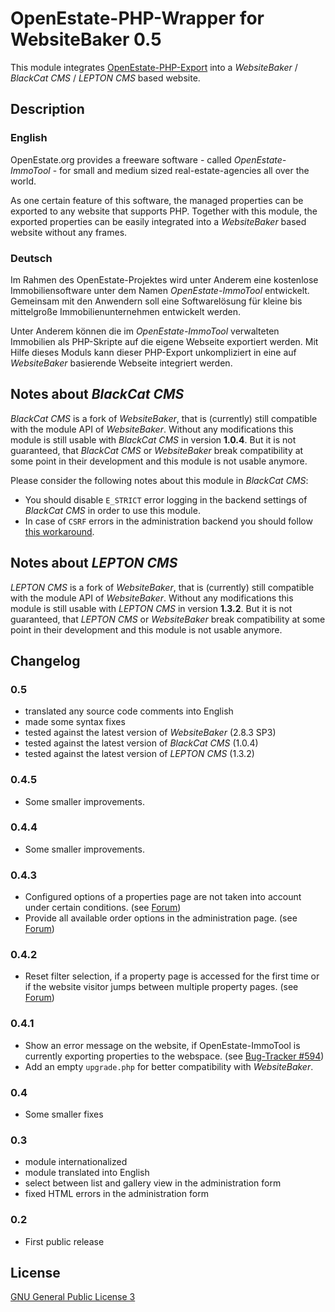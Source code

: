 OpenEstate-PHP-Wrapper for WebsiteBaker 0.5
===========================================

This module integrates [OpenEstate-PHP-Export](https://github.com/OpenEstate/OpenEstate-PHP-Export)
into a *WebsiteBaker* / *BlackCat CMS* / *LEPTON CMS* based website.


Description
-----------

### English

OpenEstate.org provides a freeware software - called *OpenEstate-ImmoTool* -
for small and medium sized real-estate-agencies all over the world.

As one certain feature of this software, the managed properties can be exported
to any website that supports PHP. Together with this module, the exported
properties can be easily integrated into a *WebsiteBaker* based website without
any frames.

### Deutsch

Im Rahmen des OpenEstate-Projektes wird unter Anderem eine kostenlose
Immobiliensoftware unter dem Namen *OpenEstate-ImmoTool* entwickelt. Gemeinsam
mit den Anwendern soll eine Softwarelösung für kleine bis mittelgroße
Immobilienunternehmen entwickelt werden.

Unter Anderem können die im *OpenEstate-ImmoTool* verwalteten Immobilien als
PHP-Skripte auf die eigene Webseite exportiert werden. Mit Hilfe dieses Moduls
kann dieser PHP-Export unkompliziert in eine auf *WebsiteBaker* basierende
Webseite integriert werden.


Notes about *BlackCat CMS*
--------------------------

*BlackCat CMS* is a fork of *WebsiteBaker*, that is (currently) still compatible
with the module API of *WebsiteBaker*. Without any modifications this module is
still usable with *BlackCat CMS* in version **1.0.4**. But it is not guaranteed,
that *BlackCat CMS* or *WebsiteBaker* break compatibility at some point in their
development and this module is not usable anymore.

Please consider the following notes about this module in *BlackCat CMS*:

-   You should disable `E_STRICT` error logging in the backend settings of
    *BlackCat CMS* in order to use this module.
-   In case of `CSRF` errors in the administration backend you should follow
    [this workaround](http://wiki.blackcat-cms.org/doku.php?id=faq:errors:csrf).


Notes about *LEPTON CMS*
------------------------

*LEPTON CMS* is a fork of *WebsiteBaker*, that is (currently) still compatible
with the module API of *WebsiteBaker*. Without any modifications this module is
still usable with *LEPTON CMS* in version **1.3.2**. But it is not guaranteed,
that *LEPTON CMS* or *WebsiteBaker* break compatibility at some point in their
development and this module is not usable anymore.


Changelog
---------

### 0.5

-   translated any source code comments into English
-   made some syntax fixes
-   tested against the latest version of *WebsiteBaker* (2.8.3 SP3)
-   tested against the latest version of *BlackCat CMS* (1.0.4)
-   tested against the latest version of *LEPTON CMS* (1.3.2)

### 0.4.5

-   Some smaller improvements.

### 0.4.4

-   Some smaller improvements.

### 0.4.3

-   Configured options of a properties page are not taken into account under
    certain conditions.
    (see [Forum](http://board.openestate.org/viewtopic.php?f=7&t=8698))
-   Provide all available order options in the administration page.
    (see [Forum](http://board.openestate.org/viewtopic.php?f=7&t=8763#p12562))

### 0.4.2

-   Reset filter selection, if a property page is accessed for the first time or
    if the website visitor jumps between multiple property pages.
    (see [Forum](http://board.openestate.org/viewtopic.php?f=7&t=3329))

### 0.4.1

-   Show an error message on the website, if OpenEstate-ImmoTool is currently
    exporting properties to the webspace.
    (see [Bug-Tracker #594](http://tracker.openestate.org/view.php?id=594))
-   Add an empty `upgrade.php` for better compatibility with *WebsiteBaker*.

### 0.4

-   Some smaller fixes

### 0.3

-   module internationalized
-   module translated into English
-   select between list and gallery view in the administration form
-   fixed HTML errors in the administration form

### 0.2

-   First public release


License
-------

[GNU General Public License 3](http://www.gnu.org/licenses/gpl-3.0-standalone.html)
